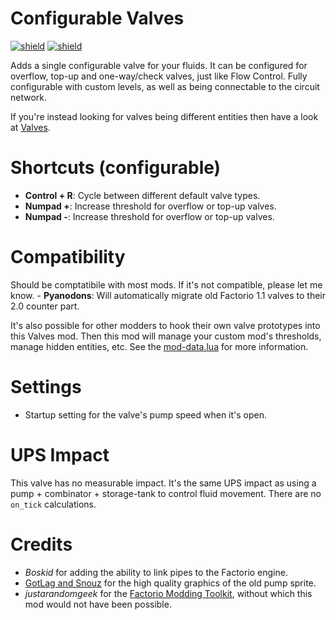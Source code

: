 # Configurable Valves

[![shield](https://img.shields.io/badge/Ko--fi-Donate%20-hotpink?logo=kofi&logoColor=white)](https://ko-fi.com/stringweasel) [![shield](https://img.shields.io/badge/dynamic/json?color=orange&label=Factorio&query=downloads_count&suffix=%20downloads&url=https%3A%2F%2Fmods.factorio.com%2Fapi%2Fmods%2Fconfigurable-valves)](https://mods.factorio.com/mod/configurable-valves)

Adds a single configurable valve for your fluids. It can be configured for overflow, top-up and one-way/check valves, just like Flow Control. Fully configurable with custom levels, as well as being connectable to the circuit network.

If you're instead looking for valves being different entities then have a look at [Valves](https://mods.factorio.com/mod/valves).

# Shortcuts (configurable)
- **Control + R**: Cycle between different default valve types.
- **Numpad +**: Increase threshold for overflow or top-up valves.
- **Numpad -**: Increase threshold for overflow or top-up valves.

# Compatibility

Should be comptatibile with most mods. If it's not compatible, please let me know.
    - **Pyanodons**: Will automatically migrate old Factorio 1.1 valves to their 2.0 counter part.

It's also possible for other modders to hook their own valve prototypes into this Valves mod. Then this mod will manage your custom mod's thresholds, manage hidden entities, etc. See the [mod-data.lua](https://github.com/heinwessels/factorio-configurable-valves/blob/master/prototypes/mod-data.lua) for more information.

# Settings
- Startup setting for the valve's pump speed when it's open.

# UPS Impact
This valve has no measurable impact. It's the same UPS impact as using a pump + combinator + storage-tank to control fluid movement. There are no `on_tick` calculations.

# Credits
- _Boskid_ for adding the ability to link pipes to the Factorio engine.
- [GotLag and Snouz](https://mods.factorio.com/mod/Flow%20Control) for the high quality graphics of the old pump sprite. 
- _justarandomgeek_ for the [Factorio Modding Toolkit](https://marketplace.visualstudio.com/items?itemName=justarandomgeek.factoriomod-debug), without which this mod would not have been possible.